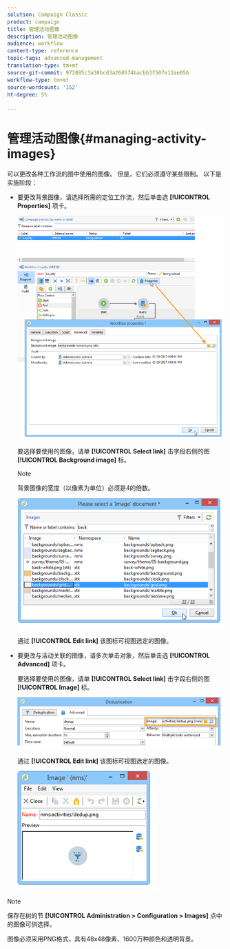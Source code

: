 ```yaml
---
solution: Campaign Classic
product: campaign
title: 管理活动图像
description: 管理活动图像
audience: workflow
content-type: reference
topic-tags: advanced-management
translation-type: tm+mt
source-git-commit: 972885c3a38bcd3a260574bacbb3f507e11ae05b
workflow-type: tm+mt
source-wordcount: '152'
ht-degree: 5%

---
```



# 管理活动图像{#managing-activity-images}

可以更改各种工作流的图中使用的图像。 但是，它们必须遵守某些限制。 以下是实施阶段：

* 要更改背景图像，请选择所需的定位工作流，然后单击选 **[!UICONTROL Properties]** 项卡。

   ![](assets/s_user_segmentation_properties_tab.png)

   要选择要使用的图像，请单 **[!UICONTROL Select link]** 击字段右侧的图 **[!UICONTROL Background image]** 标。

   >[!NOTE]
   >
   >背景图像的宽度（以像素为单位）必须是4的倍数。

   ![](assets/s_user_segmentation_background_select.png)

   通过 **[!UICONTROL Edit link]** 该图标可视图选定的图像。

* 要更改与活动关联的图像，请多次单击对象，然后单击选 **[!UICONTROL Advanced]** 项卡。

   要选择要使用的图像，请单 **[!UICONTROL Select link]** 击字段右侧的图 **[!UICONTROL Image]** 标。

   ![](assets/s_user_segmentation_activity_image.png)

   通过 **[!UICONTROL Edit link]** 该图标可视图选定的图像。

   ![](assets/s_user_segmentation_activity_image_select.png)

>[!NOTE]
>
>保存在树的节 **[!UICONTROL Administration > Configuration > Images]** 点中的图像可供选择。
>  
>图像必须采用PNG格式，具有48x48像素、1600万种颜色和透明背景。

